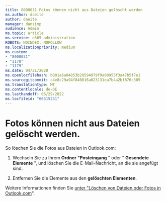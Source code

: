 ```yaml
---
title: 8000031 Fotos können nicht aus Dateien gelöscht werden
ms.author: daeite
author: daeite
manager: dansimp
audience: Admin
ms.topic: article
ms.service: o365-administration
ROBOTS: NOINDEX, NOFOLLOW
ms.localizationpriority: medium
ms.custom:
- "8000031"
- "1178"
- "1179"
ms.date: 04/21/2020
ms.openlocfilehash: b001a6a04853b28594979f9a00955f3a47b5f7e1
ms.sourcegitcommit: c4e8c29a94f840816a023131ea7b4a2bf876c305
ms.translationtype: MT
ms.contentlocale: de-DE
ms.lasthandoff: 06/29/2022
ms.locfileid: "66315231"
---
```

# <a name="unable-to-delete-photos-from-files"></a>Fotos können nicht aus Dateien gelöscht werden.

So löschen Sie die Fotos aus Dateien in Outlook.com:
  
1. Wechseln Sie zu Ihrem **Ordner "Posteingang** " oder " **Gesendete Elemente** ", und löschen Sie die E-Mail-Nachricht, an die sie angefügt sind.

2. Entfernen Sie die Elemente aus den **gelöschten Elementen**.

Weitere Informationen finden Sie [unter "Löschen von Dateien oder Fotos in Outlook.com](https://support.office.com/article/bae0531f-040f-4c42-90b9-786ca718c16d.aspx)".
  